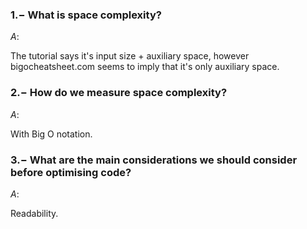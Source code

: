 ### $1.-$ What is space complexity?

$A:$

The tutorial says it's input size + auxiliary space, however bigocheatsheet.com seems to imply that it's only auxiliary space.

### $2.-$ How do we measure space complexity?

$A:$

With Big O notation.

### $3.-$ What are the main considerations we should consider before optimising code?

$A:$

Readability.
